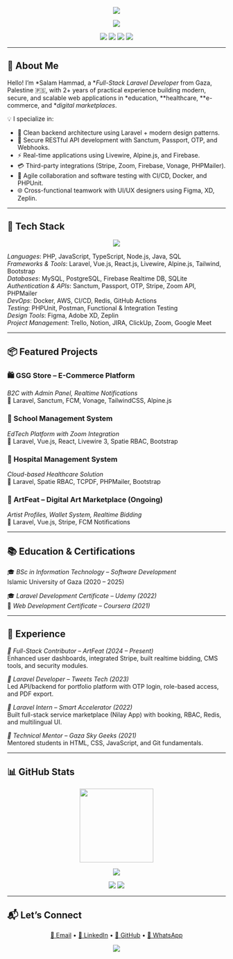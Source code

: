 <p align="center">
  <img src="https://capsule-render.vercel.app/api?type=waving&color=8B5CF6&height=200&section=header&text=Salam%20Hammad&fontSize=45&fontColor=ffffff&animation=twinkling" />
</p>

<p align="center">
  <img src="https://readme-typing-svg.demolab.com?font=Fira+Code&weight=500&size=22&pause=1000&center=true&vCenter=true&width=500&lines=Full-Stack+Laravel+Developer;Backend+Engineer+%7C+API+Integrator;2%2B+Years+of+Professional+Experience;Passionate+about+Clean+Code+%26+Real-Time+Apps" />
</p>

<p align="center">
  <a href="mailto:salamhammad2003@gmail.com"><img src="https://img.shields.io/badge/Email-salamhammad2003@gmail.com-8B5CF6?style=flat-square&logo=gmail"></a>
  <a href="https://linkedin.com/in/salam-hammad-9b8327278"><img src="https://img.shields.io/badge/LinkedIn-SalamHammad-0A66C2?style=flat-square&logo=linkedin"></a>
  <a href="https://github.com/salam-hammad"><img src="https://img.shields.io/badge/GitHub-salam--hammad-333?style=flat-square&logo=github"></a>
  <a href="https://wa.me/972594797932"><img src="https://img.shields.io/badge/WhatsApp-Message-25D366?style=flat-square&logo=whatsapp"></a>
</p>

---

## 👋 About Me

Hello! I’m *Salam Hammad, a **Full-Stack Laravel Developer* from Gaza, Palestine 🇵🇸, with 2+ years of practical experience building modern, secure, and scalable web applications in *education, **healthcare, **e-commerce, and **digital marketplaces*.

💡 I specialize in:
- 🧱 Clean backend architecture using Laravel + modern design patterns.
- 🔐 Secure RESTful API development with Sanctum, Passport, OTP, and Webhooks.
- ⚡ Real-time applications using Livewire, Alpine.js, and Firebase.
- 💳 Third-party integrations (Stripe, Zoom, Firebase, Vonage, PHPMailer).
- 🔁 Agile collaboration and software testing with CI/CD, Docker, and PHPUnit.
- 🌐 Cross-functional teamwork with UI/UX designers using Figma, XD, Zeplin.

---

## 🚀 Tech Stack

<p align="center">
  <img src="https://skillicons.dev/icons?i=php,laravel,vue,react,livewire,tailwind,docker,js,ts,nodejs,mysql,postgres,firebase,java,py,html,css&perline=9" />
</p>

*Languages*: PHP, JavaScript, TypeScript, Node.js, Java, SQL  
*Frameworks & Tools*: Laravel, Vue.js, React.js, Livewire, Alpine.js, Tailwind, Bootstrap  
*Databases*: MySQL, PostgreSQL, Firebase Realtime DB, SQLite  
*Authentication & APIs*: Sanctum, Passport, OTP, Stripe, Zoom API, PHPMailer  
*DevOps*: Docker, AWS, CI/CD, Redis, GitHub Actions  
*Testing*: PHPUnit, Postman, Functional & Integration Testing  
*Design Tools*: Figma, Adobe XD, Zeplin  
*Project Management*: Trello, Notion, JIRA, ClickUp, Zoom, Google Meet

---

## 📦 Featured Projects

### 🛍 GSG Store – E-Commerce Platform
*B2C with Admin Panel, Realtime Notifications*  
🔧 Laravel, Sanctum, FCM, Vonage, TailwindCSS, Alpine.js

### 🏫 School Management System
*EdTech Platform with Zoom Integration*  
🔧 Laravel, Vue.js, React, Livewire 3, Spatie RBAC, Bootstrap

### 🏥 Hospital Management System
*Cloud-based Healthcare Solution*  
🔧 Laravel, Spatie RBAC, TCPDF, PHPMailer, Bootstrap

### 🎨 ArtFeat – Digital Art Marketplace (Ongoing)
*Artist Profiles, Wallet System, Realtime Bidding*  
🔧 Laravel, Vue.js, Stripe, FCM Notifications

---

## 📚 Education & Certifications

🎓 *BSc in Information Technology – Software Development*  
Islamic University of Gaza (2020 – 2025)

🎓 *Laravel Development Certificate – Udemy (2022)*  
🧪 *Web Development Certificate – Coursera (2021)*

---

## 💼 Experience

*🔹 Full-Stack Contributor – ArtFeat (2024 – Present)*  
Enhanced user dashboards, integrated Stripe, built realtime bidding, CMS tools, and security modules.

*🔹 Laravel Developer – Tweets Tech (2023)*  
Led API/backend for portfolio platform with OTP login, role-based access, and PDF export.

*🔹 Laravel Intern – Smart Accelerator (2022)*  
Built full-stack service marketplace (Nilay App) with booking, RBAC, Redis, and multilingual UI.

*🔹 Technical Mentor – Gaza Sky Geeks (2021)*  
Mentored students in HTML, CSS, JavaScript, and Git fundamentals.

---

## 📊 GitHub Stats

<p align="center">
  <img src="https://streak-stats.demolab.com?user=salam-hammad&theme=radical&hide_border=false" height="170" />
</p>

<p align="center">
  <img src="https://github-readme-activity-graph.cyclic.app/graph?username=salam-hammad&bg_color=1a1b27&color=8B5CF6&line=A78BFA&point=ffffff&area=true&hide_border=true" />
</p>

<p align="center">
  <img src="https://github-profile-summary-cards.vercel.app/api/cards/profile-details?username=salam-hammad&theme=tokyonight" />
  <img src="https://github-contribution-trophy.vercel.app/?username=salam-hammad&theme=darkhub&row=1&column=6" />
</p>

---

## 📬 Let’s Connect

<p align="center">
  <a href="mailto:salamhammad2003@gmail.com">📩 Email</a> • 
  <a href="https://linkedin.com/in/salam-hammad-9b8327278">🔗 LinkedIn</a> • 
  <a href="https://github.com/salam-hammad">🐙 GitHub</a> • 
  <a href="https://wa.me/972594797932">💬 WhatsApp</a>
</p>

<p align="center">
  <img src="https://capsule-render.vercel.app/api?type=waving&color=0:8B5CF6,100:A78BFA&height=120&section=footer" />
</p>
